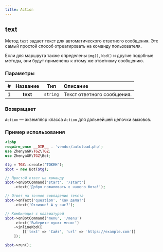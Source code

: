 ```yaml
---
title: Action
---
```


## text
Метод `text` задает текст для автоматического ответного сообщения. Это самый простой способ отреагировать на команду пользователя.

Если для маршрута также определены `img()`, `kbd()` и другие подобные методы, они будут применены к этому же ответному сообщению.

### Параметры
| # | Название |   Тип    | Описание                |
|:-:|:--------:|:--------:|:------------------------|
| 1 | **text** | `string` | Текст ответного сообщения. |

### Возвращает
`Action` — экземпляр класса `Action` для дальнейшей цепочки вызовов.

### Пример использования
```php
<?php
require_once __DIR__ . 'vendor/autoload.php';
use ZhenyaGR\TGZ\TGZ;
use ZhenyaGR\TGZ\Bot;

$tg = TGZ::create('ТОКЕН');
$bot = new Bot($tg);

// Простой ответ на команду
$bot->onBotCommand('start', '/start')
    ->text('Добро пожаловать в нашего бота!');

// Ответ на точное совпадение текста
$bot->onText('question', 'Как дела?')
    ->text('Отлично! А у вас?');

// Комбинация с клавиатурой
$bot->onBotCommand('menu', '/menu')
    ->text('Выберите пункт меню:')
    ->inlineKbd([
        [['text' => 'Сайт', 'url' => 'https://example.com']]
    ]);

$bot->run();
```